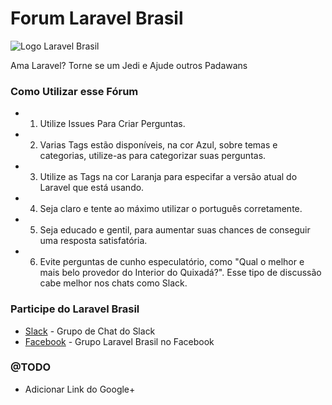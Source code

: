 # Forum Laravel Brasil

![Logo Laravel Brasil](https://avatars3.githubusercontent.com/u/2520773?v=3&s=100)

Ama Laravel? Torne se um Jedi e Ajude outros Padawans 

### Como Utilizar esse Fórum
 
 - 1) Utilize Issues Para Criar Perguntas.
 - 2) Varias Tags estão disponíveis, na cor Azul, sobre temas e categorias, utilize-as para categorizar suas perguntas.
 - 3) Utilize as Tags na cor Laranja para especifar a versão atual do Laravel que está usando.
 - 4) Seja claro e tente ao máximo utilizar o português corretamente.
 - 5) Seja educado e gentil, para aumentar suas chances de conseguir uma resposta satisfatória.
 - 6) Evite perguntas de cunho especulatório, como "Qual o melhor e mais belo provedor do Interior do Quixadá?". Esse tipo de discussão cabe melhor nos chats como Slack.
 
### Participe do Laravel Brasil
 - [Slack](http://slack.laravel.com.br) - Grupo de Chat do Slack
 - [Facebook](https://www.facebook.com/groups/laravelbrasil/) - Grupo Laravel Brasil no Facebook
 
### @TODO
 - Adicionar Link do Google+
